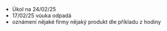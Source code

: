 

* Úkol na 24/02/25  
* 17/02/25 vúuka odpadá
* oznámení nějaké firmy nějaký produkt dle příkladu z hodiny
